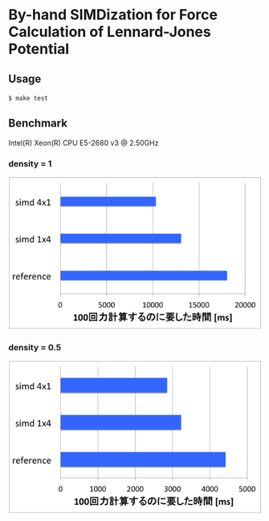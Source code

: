 # By-hand SIMDization for Force Calculation of Lennard-Jones Potential

## Usage

``` sh
$ make test
```

## Benchmark
Intel(R) Xeon(R) CPU E5-2680 v3 @ 2.50GHz

### density = 1
![top-page](https://raw.githubusercontent.com/kohnakagawa/lj_linked_list/master/bench0.png)

### density = 0.5
![top-page](https://raw.githubusercontent.com/kohnakagawa/lj_linked_list/master/bench1.png)
